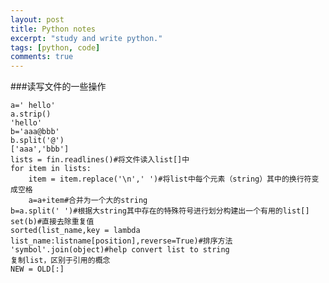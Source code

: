 ```yaml
---
layout: post
title: Python notes
excerpt: "study and write python."
tags: [python, code]
comments: true
---
```


###读写文件的一些操作

	a=' hello'
	a.strip()
	'hello'
	b='aaa@bbb'
	b.split('@')
	['aaa','bbb']
	lists = fin.readlines()#将文件读入list[]中
	for item in lists:
		item = item.replace('\n',' ')#将list中每个元素（string）其中的换行符变成空格
		a=a+item#合并为一个大的string
	b=a.split(' ')#根据大string其中存在的特殊符号进行划分构建出一个有用的list[]
	set(b)#直接去除重复值
	sorted(list_name,key = lambda list_name:listname[position],reverse=True)#排序方法
	'symbol'.join(object)#help convert list to string
	复制list，区别于引用的概念
	NEW = OLD[:]